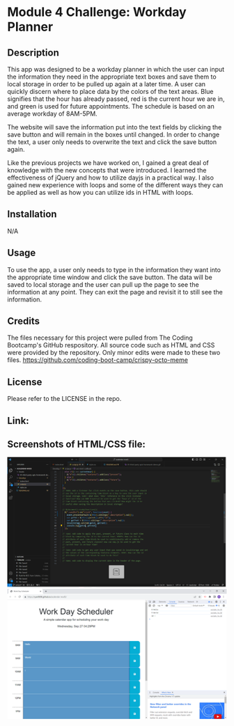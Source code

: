 # Module 4 Challenge: Workday Planner

## Description

This app was designed to be a workday planner in which the user can input the information they 
need in the appropriate text boxes and save them to local storage in order to be pulled up again
at a later time. A user can quickly discern where to place data by the colors of the text areas.
Blue signifies that the hour has already passed, red is the current hour we are in, and green is
used for future appointments. The schedule is based on an average workday of 8AM-5PM. 
 
The website will save the information put into the text fields by clicking the
save button and will remain in the boxes until changed. In order to change the text, a user only
needs to overwrite the text and click the save button again.

Like the previous projects we have worked on, I gained a great deal of knowledge with the new 
concepts that were introduced. I learned the effectiveness of jQuery and how to utilize dayjs
in a practical way. I also gained new experience with loops and some of the different ways they
can be applied as well as how you can utilize ids in HTML with loops. 

## Installation

N/A

## Usage

To use the app, a user only needs to type in the information they want into the appropriate time
window and click the save button. The data will be saved to local storage and the user can pull
up the page to see the information at any point. They can exit the page and revisit it to still
see the information.

## Credits

The files necessary for this project were pulled from The Coding Bootcamp's GitHub respository.
All source code such as HTML and CSS were provided by the repository. Only minor edits were made
to these two files.
https://github.com/coding-boot-camp/crispy-octo-meme

## License

Please refer to the LICENSE in the repo.

## Link:

## Screenshots of HTML/CSS file:

![HTML Screenshot](Assets/samplejs.png)
![CSS Screenshot](Assets/livedeploy.png)